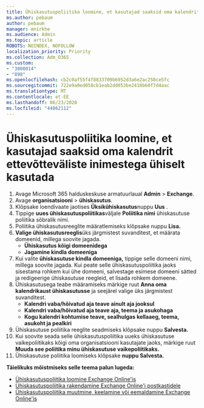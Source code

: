 ```yaml
---
title: Ühiskasutuspoliitika loomine, et kasutajad saaksid oma kalendrit ettevõtteväliste inimestega ühiselt kasutada
ms.author: pebaum
author: pebaum
manager: mnirkhe
ms.audience: Admin
ms.topic: article
ROBOTS: NOINDEX, NOFOLLOW
localization_priority: Priority
ms.collection: Adm_O365
ms.custom:
- "3800014"
- "898"
ms.openlocfilehash: cb2c0af55f4f8833709b6952d3a6e2ac258ce5fc
ms.sourcegitcommit: 722e9a0ed058cb1eab2dd053be2418b60f7d4aac
ms.translationtype: MT
ms.contentlocale: et-EE
ms.lasthandoff: 06/23/2020
ms.locfileid: "44862112"
---
```

# <a name="create-a-sharing-policy-to-allow-your-users-to-share-their-calendar-with-people-outside-your-organization"></a>Ühiskasutuspoliitika loomine, et kasutajad saaksid oma kalendrit ettevõtteväliste inimestega ühiselt kasutada

1. Avage Microsoft 365 halduskeskuse armatuurlaual **Admin**  >  **Exchange**.
2. Avage **organisatsiooni**  >  **ühiskasutus**.
3. Klõpsake loendivaate jaotises **Üksikühiskasutus**nuppu **Uus** .
4. Tippige **uues ühiskasutuspoliitikas**väljale **Poliitika nimi** ühiskasutuse poliitika sõbralik nimi.
5. Poliitika ühiskasutusreeglite määratlemiseks klõpsake nuppu **Lisa.**
6. **Valige ühiskasutusreeglis**üks järgmistest suvanditest, et määrata domeenid, millega soovite jagada.
    - **Ühiskasutus kõigi domeenidega**
    - **Jagamine kindla domeeniga**
8. Kui valite **ühiskasutuse kindla domeeniga,** tippige selle domeeni nimi, millega soovite jagada. Kui peate selle ühiskasutuspoliitika jaoks sisestama rohkem kui ühe domeeni, salvestage esimese domeeni sätted ja redigeerige ühiskasutuse reegleid, et lisada rohkem domeene.
9. Ühiskasutusega teabe määramiseks märkige ruut **Anna oma kalendrikaust ühiskasutusse** ja seejärel valige üks järgmistest suvanditest.
    - **Kalendri vaba/hõivatud aja teave ainult aja jooksul**
    - **Kalendri vaba/hõivatud aja teave aja, teema ja asukohaga**
    - **Kogu kalendri kohtumise teave, sealhulgas kellaaeg, teema, asukoht ja pealkiri**
11. Ühiskasutuse poliitika reeglite seadmiseks klõpsake nuppu **Salvesta.**
12. Kui soovite seada selle ühiskasutuspoliitika uueks ühiskasutuse vaikepoliitikaks kõigi oma organisatsiooni kasutajate jaoks, märkige ruut **Muuda see poliitika minu ühiskasutuse vaikepoliitikaks.**
13. Ühiskasutuse poliitika loomiseks klõpsake **nuppu Salvesta.**  

**Täielikuks mõistmiseks selle teema palun lugeda:**

- [Ühiskasutuspoliitika loomine Exchange Online'is](https://docs.microsoft.com/exchange/sharing/sharing-policies/create-a-sharing-policy)
- [Ühiskasutuspoliitika rakendamine Exchange Online'i postkastidele](https://docs.microsoft.com/exchange/sharing/sharing-policies/apply-a-sharing-policy)
- [Ühiskasutuspoliitika muutmine, keelamine või eemaldamine Exchange Online'is](https://docs.microsoft.com/exchange/sharing/sharing-policies/modify-a-sharing-policy)